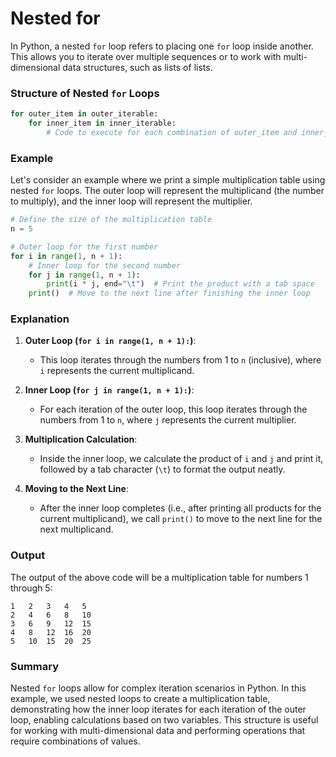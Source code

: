 # Nested for
In Python, a nested `for` loop refers to placing one `for` loop inside another. This allows you to iterate over multiple sequences or to work with multi-dimensional data structures, such as lists of lists.

### Structure of Nested `for` Loops

```python
for outer_item in outer_iterable:
    for inner_item in inner_iterable:
        # Code to execute for each combination of outer_item and inner_item
```

### Example

Let's consider an example where we print a simple multiplication table using nested `for` loops. The outer loop will represent the multiplicand (the number to multiply), and the inner loop will represent the multiplier.

```python
# Define the size of the multiplication table
n = 5

# Outer loop for the first number
for i in range(1, n + 1):
    # Inner loop for the second number
    for j in range(1, n + 1):
        print(i * j, end="\t")  # Print the product with a tab space
    print()  # Move to the next line after finishing the inner loop
```

### Explanation

1. **Outer Loop (`for i in range(1, n + 1):`)**:
   - This loop iterates through the numbers from 1 to `n` (inclusive), where `i` represents the current multiplicand.

2. **Inner Loop (`for j in range(1, n + 1):`)**:
   - For each iteration of the outer loop, this loop iterates through the numbers from 1 to `n`, where `j` represents the current multiplier.

3. **Multiplication Calculation**:
   - Inside the inner loop, we calculate the product of `i` and `j` and print it, followed by a tab character (`\t`) to format the output neatly.

4. **Moving to the Next Line**:
   - After the inner loop completes (i.e., after printing all products for the current multiplicand), we call `print()` to move to the next line for the next multiplicand.

### Output

The output of the above code will be a multiplication table for numbers 1 through 5:

```
1	2	3	4	5	
2	4	6	8	10	
3	6	9	12	15	
4	8	12	16	20	
5	10	15	20	25	
```

### Summary

Nested `for` loops allow for complex iteration scenarios in Python. In this example, we used nested loops to create a multiplication table, demonstrating how the inner loop iterates for each iteration of the outer loop, enabling calculations based on two variables. This structure is useful for working with multi-dimensional data and performing operations that require combinations of values.